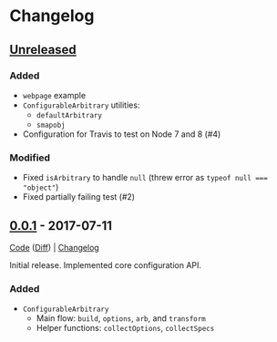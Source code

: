 # Changelog

## [Unreleased]
[Unreleased]: https://github.com/rweda/configurable-arbitrary/compare/v0.0.1...HEAD

### Added

- `webpage` example
- `ConfigurableArbitrary` utilities:
  - `defaultArbitrary`
  - `smapobj`
- Configuration for Travis to test on Node 7 and 8 (#4)

### Modified

- Fixed `isArbitrary` to handle `null` (threw error as `typeof null === "object"`)
- Fixed partially failing test (#2)

[0.0.2-diff]: https://github.com/rweda/configurable-arbitrary/compare/v0.0.1...v0.0.2

## [0.0.1] - 2017-07-11

[Code][0.0.1] ([Diff][0.0.1-diff]) | [Changelog][0.0.1-log]

Initial release.  Implemented core configuration API.

### Added
- `ConfigurableArbitrary`
  - Main flow: `build`, `options`, `arb`, and `transform`
  - Helper functions: `collectOptions`, `collectSpecs`

[0.0.1]: https://github.com/rweda/configurable-arbitrary/tree/v0.0.1
[0.0.1-diff]: https://github.com/rweda/configurable-arbitrary/compare/eb77ef1ac0a8d0e6e666312a293e8a77de17d179...0.0.1
[0.0.1-log]:  https://github.com/rweda/configurable-arbitrary/blob/master/CHANGELOG.md#001---2017-06-26
